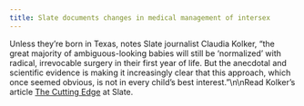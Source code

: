 ```yaml
---
title: Slate documents changes in medical management of intersex
---
```


Unless they&#8217;re born in Texas, notes Slate journalist Claudia Kolker, &#8220;the great majority of ambiguous-looking babies will still be &#8216;normalized&#8217; with radical, irrevocable surgery in their first year of life. But the anecdotal and scientific evidence is making it increasingly clear that this approach, which once seemed obvious, is not in every child&#8217;s best interest.&#8221;\n\nRead Kolker&#8217;s article <a href="http://slate.msn.com/id/2102006/" target="_blank">The Cutting Edge</a> at Slate.